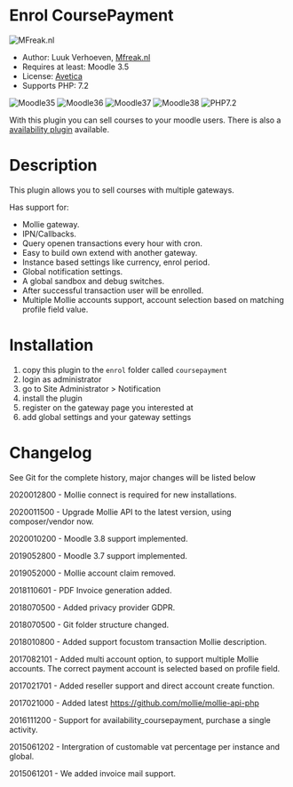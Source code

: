 Enrol CoursePayment
====================
![MFreak.nl](http://MFreak.nl/logo_small.png)

* Author: Luuk Verhoeven, [Mfreak.nl](http://Mfreak.nl)
* Requires at least: Moodle 3.5
* License: [Avetica](http://avetica.nl)
* Supports PHP: 7.2 

![Moodle35](https://img.shields.io/badge/moodle-3.5-brightgreen.svg)
![Moodle36](https://img.shields.io/badge/moodle-3.6-brightgreen.svg)
![Moodle37](https://img.shields.io/badge/moodle-3.7-brightgreen.svg)
![Moodle38](https://img.shields.io/badge/moodle-3.8-brightgreen.svg)
![PHP7.2](https://img.shields.io/badge/PHP-7.2-brightgreen.svg)

With this plugin you can sell courses to your moodle users. There is also a [availability plugin](https://deploy01.avetica.net/technisch-team/moodlefreak/availability_coursepayment/) available.

Description
====================
This plugin allows you to sell courses with multiple gateways.

Has support for:
* Mollie gateway.
* IPN/Callbacks.
* Query openen transactions every hour with cron.
* Easy to build own extend with another gateway.
* Instance based settings like currency, enrol period.
* Global notification settings.
* A global sandbox and debug switches.
* After successful transaction user will be enrolled.
* Multiple Mollie accounts support, account selection based on matching profile field value.

Installation
====================

1. copy this plugin to the `enrol` folder called `coursepayment`
2. login as administrator
3. go to Site Administrator > Notification
4. install the plugin
5. register on the gateway page you interested at
6. add global settings and your gateway settings

Changelog 
====================

See Git for the complete history, major changes will be listed below

2020012800 - Mollie connect is required for new installations.

2020011500 - Upgrade Mollie API to the latest version, using composer/vendor now.

2020010200 - Moodle 3.8 support implemented.

2019052800 - Moodle 3.7 support implemented.

2019052000 - Mollie account claim removed.

2018110601 - PDF Invoice generation added. 

2018070500 - Added privacy provider GDPR.

2018070500 - Git folder structure changed.

2018010800 - Added support focustom transaction Mollie description.

2017082101 - Added multi account option, to support multiple Mollie accounts. 
   The correct payment account is selected based on profile field.

2017021701 - Added reseller support and direct account create function.

2017021000 - Added latest https://github.com/mollie/mollie-api-php

2016111200 - Support for availability_coursepayment, purchase a single activity.

2015061202 - Intergration of customable vat percentage per instance and global.

2015061201 - We added invoice mail support.